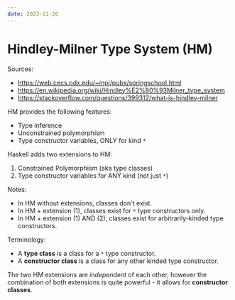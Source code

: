 ```yaml
---
date: 2023-11-26
---
```

# Hindley-Milner Type System (HM)
Sources:
- https://web.cecs.pdx.edu/~mpj/pubs/springschool.html
- https://en.wikipedia.org/wiki/Hindley%E2%80%93Milner_type_system
- https://stackoverflow.com/questions/399312/what-is-hindley-milner

HM provides the following features:
- Type inference
- Unconstrained polymorphism
- Type constructor variables, ONLY for kind `*`

Haskell adds two extensions to HM:
1. Constrained Polymorphism (aka type classes)
2. Type constructor variables for ANY kind (not just `*`)

Notes:
- In HM without extensions, classes don't exist.
- In HM + extension (1), classes exist for `*` type constructors only.
- In HM + extension (1) AND (2), classes exist for arbitrarily-kinded type constructors.

Terminology:
- A **type class** is a class for a `*` type constructor.
- A **constructor class** is a class for any other kinded type constructor.

The two HM extensions are *independent* of each other, however the combination of both extensions is quite powerful - it allows for **constructor classes**.
